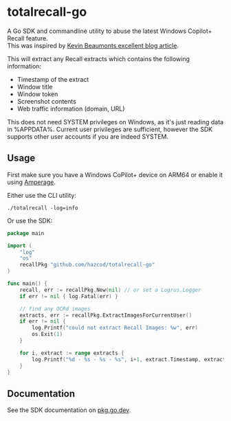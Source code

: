 # totalrecall-go

A Go SDK and commandline utility to abuse the latest Windows Copilot+ Recall feature.<br/>
This was inspired by [Kevin Beaumonts excellent blog article](https://doublepulsar.com/recall-stealing-everything-youve-ever-typed-or-viewed-on-your-own-windows-pc-is-now-possible-da3e12e9465e).

This will extract any Recall extracts which contains the following information:
- Timestamp of the extract
- Window title
- Window token
- Screenshot contents
- Web traffic information (domain, URL)

This does not need SYSTEM privileges on Windows, as it's just reading data in %APPDATA%.
Current user privileges are sufficient, however the SDK supports other user accounts if you are indeed SYSTEM.

## Usage

First make sure you have a Windows CoPilot+ device on ARM64 or enable it using [Amperage](https://github.com/thebookisclosed/AmperageKit).

Either use the CLI utility:

```shell
./totalrecall -log=info
```

Or use the SDK:
```go
package main

import (
	"log"
	"os"
	recallPkg "github.com/hazcod/totalrecall-go"
)

func main() {
	recall, err := recallPkg.New(nil) // or set a Logrus.Logger
	if err != nil { log.Fatal(err) }

	// find any OCRd images
	extracts, err := recallPkg.ExtractImagesForCurrentUser()
	if err != nil {
		log.Printf("could not extract Recall Images: %w", err)
		os.Exit(1)
	}

	for i, extract := range extracts {
		log.Printf("%d - %s - %s - %s", i+1, extract.Timestamp, extract.WindowTitle, extract.WindowToken)
	}
}
```

## Documentation

See the SDK documentation on [pkg.go.dev](https://pkg.go.dev/github.com/hazcod/totallrecall-gopkg/recall).